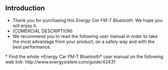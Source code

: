 ## Introduction

* Thank you for purchasing this *Energy Car FM-T Bluetooth*. We hope you will enjoy it.
* (COMERCIAL DESCRIPTION)
* We recommend you to read the following user manual in order to take the most advantage from your product, on a safely way and with the best performance.
<unique>
* Find the whole *Energy Car FM-T Bluetooth* user manual on the following web link:  http://www.energysistem.com/guide/42431

